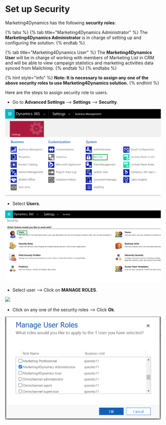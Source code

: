 # Set up Security

Marketing4Dynamics has the following **security roles**:

{% tabs %}
{% tab title="Marketing4Dynamics Administrator" %}
The **Marketing4Dynamics Administrator** is in charge of setting up and configuring the solution.
{% endtab %}

{% tab title="Marketing4Dynamics User" %}
The **Marketing4Dynamics User** will be in charge of working with members of Marketing List in CRM and will be able to view campaign statistics and marketing activities data synced from Mailchimp.
{% endtab %}
{% endtabs %}

{% hint style="info" %}
**Note: It is necessary to assign any one of the above security roles to use Marketing4Dynamics solution.**
{% endhint %}

Here are the steps to assign security role to users.

* Go to **Advanced Settings** --> **Settings** --> **Security**.

![](<../../.gitbook/assets/11 (13).png>)

* Select **Users**.

![](<../../.gitbook/assets/12 (6).png>)

* Select user --> Click on **MANAGE ROLES**.

![](<../../.gitbook/assets/Security Roles\_1 (1).png>)

* Click on any one of the security roles --> Click **Ok**.

![](<../../.gitbook/assets/Security Roles.png>)
